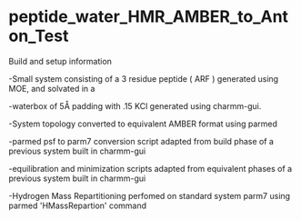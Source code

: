 # peptide_water_HMR_AMBER_to_Anton_Test

Build and setup information

-Small system consisting of a 3 residue peptide ( ARF ) generated using MOE, and solvated in a

-waterbox of 5Å padding with .15 KCl generated using charmm-gui.

-System topology converted to equivalent AMBER format using parmed 

-parmed psf to parm7 conversion script adapted from build phase of a previous system built in charmm-gui

-equilibration and minimization scripts adapted from equivalent phases of a previous system built in charmm-gui

-Hydrogen Mass Repartitioning perfomed on standard system parm7 using parmed 'HMassRepartion' command


